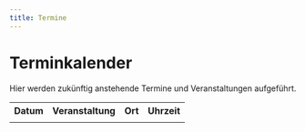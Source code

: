 ```yaml
---
title: Termine
---
```

# Terminkalender

Hier werden zukünftig anstehende Termine und Veranstaltungen aufgeführt.

<table align="center">

<tr><th>Datum</th><th>Veranstaltung</th><th>Ort</th><th>Uhrzeit</th></tr>

<tr>
<td> </td>
<td> </td>
<td> </td>
<td> </td>
</tr>

</table>

